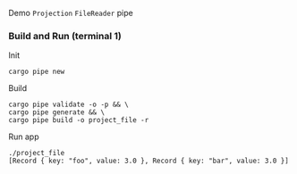 Demo `Projection` `FileReader` pipe
### Build and Run (terminal 1)
Init
```
cargo pipe new
```
Build
```
cargo pipe validate -o -p && \
cargo pipe generate && \
cargo pipe build -o project_file -r
```
Run app
```
./project_file
[Record { key: "foo", value: 3.0 }, Record { key: "bar", value: 3.0 }]
```